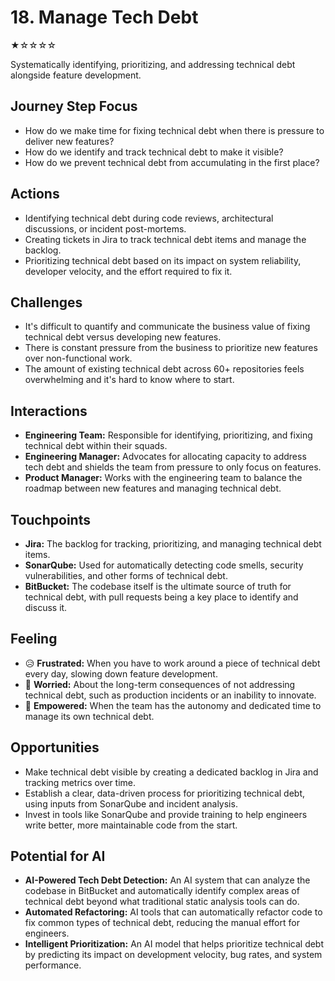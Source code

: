 # 18. Manage Tech Debt
★☆☆☆☆

Systematically identifying, prioritizing, and addressing technical debt alongside feature development.

## Journey Step Focus

- How do we make time for fixing technical debt when there is pressure to deliver new features?
- How do we identify and track technical debt to make it visible?
- How do we prevent technical debt from accumulating in the first place?

## Actions

- Identifying technical debt during code reviews, architectural discussions, or incident post-mortems.
- Creating tickets in Jira to track technical debt items and manage the backlog.
- Prioritizing technical debt based on its impact on system reliability, developer velocity, and the effort required to fix it.

## Challenges

- It's difficult to quantify and communicate the business value of fixing technical debt versus developing new features.
- There is constant pressure from the business to prioritize new features over non-functional work.
- The amount of existing technical debt across 60+ repositories feels overwhelming and it's hard to know where to start.

## Interactions

- **Engineering Team:** Responsible for identifying, prioritizing, and fixing technical debt within their squads.
- **Engineering Manager:** Advocates for allocating capacity to address tech debt and shields the team from pressure to only focus on features.
- **Product Manager:** Works with the engineering team to balance the roadmap between new features and managing technical debt.

## Touchpoints

- **Jira:** The backlog for tracking, prioritizing, and managing technical debt items.
- **SonarQube:** Used for automatically detecting code smells, security vulnerabilities, and other forms of technical debt.
- **BitBucket:** The codebase itself is the ultimate source of truth for technical debt, with pull requests being a key place to identify and discuss it.

## Feeling

- 😥 **Frustrated:** When you have to work around a piece of technical debt every day, slowing down feature development.
- 😬 **Worried:** About the long-term consequences of not addressing technical debt, such as production incidents or an inability to innovate.
- 💪 **Empowered:** When the team has the autonomy and dedicated time to manage its own technical debt.

## Opportunities

- Make technical debt visible by creating a dedicated backlog in Jira and tracking metrics over time.
- Establish a clear, data-driven process for prioritizing technical debt, using inputs from SonarQube and incident analysis.
- Invest in tools like SonarQube and provide training to help engineers write better, more maintainable code from the start.

## Potential for AI

- **AI-Powered Tech Debt Detection:** An AI system that can analyze the codebase in BitBucket and automatically identify complex areas of technical debt beyond what traditional static analysis tools can do.
- **Automated Refactoring:** AI tools that can automatically refactor code to fix common types of technical debt, reducing the manual effort for engineers.
- **Intelligent Prioritization:** An AI model that helps prioritize technical debt by predicting its impact on development velocity, bug rates, and system performance.
